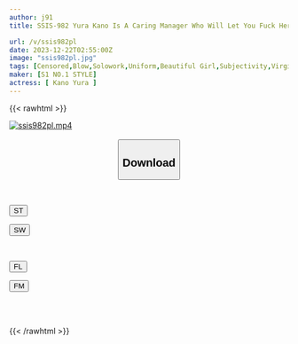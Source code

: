 ```yaml
---
author: j91
title: SSIS-982 Yura Kano Is A Caring Manager Who Will Let You Fuck Her Wherever She Asks, And Supports Her In Club Activities And Masturbation.

url: /v/ssis982pl
date: 2023-12-22T02:55:00Z
image: "ssis982pl.jpg"
tags: [Censored,Blow,Solowork,Uniform,Beautiful Girl,Subjectivity,Virgin Man	 ]
maker: [S1 NO.1 STYLE]
actress: [ Kano Yura ]
---
```



{{< rawhtml >}}

<div class="video" data-videoid="b1bPQl822KUDV3">
    <a href="javascript:;">
        <img src="/v/ssis982pl/ssis982pl.jpg" width="WIDTH" height="HEIGHT" alt="ssis982pl.mp4" loading="lazy">
    </a>
</div>

<script type="text/javascript" src="https://j91.asia/asset/on-demand-st.js"></script>

<br>
  <link rel="stylesheet" href="https://j91.asia/asset/bs5.css">
  
  <center>
  <button class="btn btn-primary" type="button" data-bs-toggle="collapse" data-bs-target=".multi-collapse" aria-expanded="false" aria-controls="multiCollapseExample1 multiCollapseExample2"><h2>Download</h2></button></center>
</p>
<div class="row">
  <div class="col">
    <div class="collapse multi-collapse" id="multiCollapseExample1">
      <div class="card card-body">
	      	      <br>
<div class="buttons">  
<p><a href="https://streamtape.to/v/b1bPQl822KUDV3" target="_blank"><button class="btn-hover color-3"><i class="fa fa-download"></i> ST</button></a></p>
<p><a href="https://flaswish.com/1r1r0tdpceq4" target="_blank"><button class="btn-hover color-2"><i class="fa fa-download"></i> SW</button></a></p></div>
    </div>
  </div>
</div>
  <div class="col">
    <div class="collapse multi-collapse" id="multiCollapseExample2">
      <div class="card card-body">
	      <br>
<div class="buttons">
<p><a href="javascript:;" target="_blank"><button class="btn-hover color-9"><i class="fa fa-download"></i> FL</button></a></p>
<p><a href="javascript:;" target="_blank"><button class="btn-hover color-8"><i class="fa fa-download"></i> FM</button></a></p></div>
<br><br>
      </div>
    </div>
  </div>
</div>

{{< /rawhtml >}}